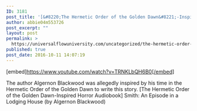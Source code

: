 ```yaml
---
ID: 3181
post_title: '[&#8220;The Hermetic Order of the Golden Dawn&#8221;-Inspired Horror Audiobook] Smith (by Algernon Blackwood)'
author: abbie04m553726
post_excerpt: ""
layout: post
permalink: >
  https://universalflowuniversity.com/uncategorized/the-hermetic-order-of-the-golden-dawn-inspired-horror-audiobook-smith-by-algernon-blackwood/
published: true
post_date: 2016-10-11 14:07:19
---
```

[embed]https://www.youtube.com/watch?v=TRNKLbQH6B0[/embed]<br>
<p>The author Algernon Blackwood was allegedly inspired by his time in the Hermetic Order of the Golden Dawn to write this story. 
[The Hermetic Order of the Golden Dawn-Inspired Horror Audiobook] Smith: An Episode in a Lodging House (by Algernon Blackwood)</p>